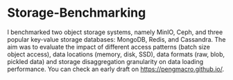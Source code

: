 # Storage-Benchmarking
 
I benchmarked two object storage systems, namely MinIO, Ceph, and three popular key-value storage databases: MongoDB, Redis, and Cassandra. The aim was to evaluate the impact of different access patterns (batch size object access), data locations (memory, disk, SSD), data formats (raw, blob, pickled data) and storage disaggregation granularity on data loading performance. You can check an early draft on https://pengmacro.github.io/.

